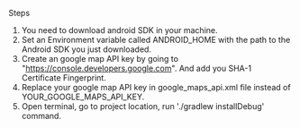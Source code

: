 Steps

1. You need to download android SDK in your machine.
2. Set an Environment variable called ANDROID_HOME with the path to the Android SDK you just downloaded.
3. Create an google map API key by going to "https://console.developers.google.com". And add you SHA-1 Certificate Fingerprint.
4. Replace your google map API key in google_maps_api.xml file instead of YOUR_GOOGLE_MAPS_API_KEY.
5. Open terminal, go to project location, run './gradlew installDebug' command.
